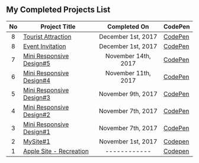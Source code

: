 
## My Completed Projects List

| No  |  Project Title  |  Completed On | CodePen |
| :------------: | ------------ | :------------: | ------------ |
| 8 | [Tourist Attraction](https://github.com/AlxCrmr/Websites/tree/master/Tourist%20Attraction) | December 1st, 2017 | [CodePen](https://codepen.io/IAmAlexJohnson/full/VrgWxR) |
| 8 | [Event Invitation](https://github.com/AlxCrmr/Websites/tree/master/Event%20Invitation) | December 1st, 2017 | [CodePen](https://codepen.io/IAmAlexJohnson/full/pdGvoa) |
| 7 | [Mini Responsive Design#5](https://github.com/AlxCrmr/Websites/tree/master/Playing%20with%20Responsive%20Designs/miniSite%235) | November 14th, 2017 | [CodePen](https://codepen.io/AlxCrmr/pen/eeWjem) |
| 6 | [Mini Responsive Design#4](https://github.com/AlxCrmr/Websites/tree/master/Playing%20with%20Responsive%20Designs/miniSite%234) | November 11th, 2017 | [CodePen](https://codepen.io/AlxCrmr/full/LOyZpb/) |
| 5 | [Mini Responsive Design#3](https://github.com/AlxCrmr/Websites/tree/master/Playing%20with%20Responsive%20Designs/miniSite%233) | November 9th, 2017 | [CodePen](https://codepen.io/AlxCrmr/full/eegmbb/)|
| 4 | [Mini Responsive Design#2](https://github.com/AlxCrmr/Websites/tree/master/Playing%20with%20Responsive%20Designs/miniSite%232) | November 7th, 2017 | [CodePen](https://codepen.io/AlxCrmr/full/eedwRG/) |
| 3 | [Mini Responsive Design#1](https://github.com/AlxCrmr/Websites/tree/master/Playing%20with%20Responsive%20Designs/miniSite%231) | November 7th, 2017| [CodePen](https://codepen.io/AlxCrmr/full/xPEMwO/) |
| 2 | [MySite#1](https://github.com/AlxCrmr/Site-recreations/tree/master/MySite%231) | November 1st, 2017 | [Codepen](https://codepen.io/AlxCrmr/full/pdzpNa/) |
| 1 | [Apple Site - Recreation](https://github.com/AlxCrmr/Site-recreations/tree/master/Apple) | ------------ | [Codepen](https://codepen.io/AlxCrmr/full/RLyobv/) |
